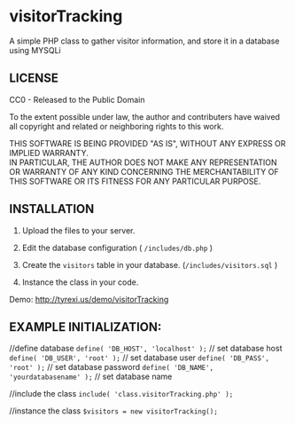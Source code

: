 # visitorTracking
A simple PHP class to gather visitor information, and store it in a database using MYSQLi

LICENSE
----------------------------------------------
CC0 - Released to the Public Domain

To the extent possible under law, the author and contributers have waived all copyright and 
related or neighboring rights to this work.

THIS SOFTWARE IS BEING PROVIDED "AS IS", WITHOUT ANY EXPRESS OR IMPLIED WARRANTY.  
IN PARTICULAR, THE AUTHOR DOES NOT MAKE ANY REPRESENTATION OR WARRANTY OF ANY KIND 
CONCERNING THE MERCHANTABILITY OF THIS SOFTWARE OR ITS FITNESS FOR ANY PARTICULAR PURPOSE.


INSTALLATION
----------------------------------------------

1) Upload the files to your server. 

2) Edit the database configuration ( `/includes/db.php` ) 

3) Create the `visitors` table in your database. (`/includes/visitors.sql` )

4) Instance the class in your code.

Demo: http://tyrexi.us/demo/visitorTracking


EXAMPLE INITIALIZATION:
----------------------------------------------

//define database
`define( 'DB_HOST', 'localhost' );`			// set database host
`define( 'DB_USER', 'root' );` 				// set database user
`define( 'DB_PASS', 'root' );` 				// set database password
`define( 'DB_NAME', 'yourdatabasename' );`	// set database name

//include the class
`include( 'class.visitorTracking.php' );`

//instance the class
`$visitors = new visitorTracking();`
